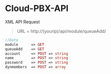 # Cloud-PBX-API
 
XML API Request

> URL = http://(yourip)/api/module/queueAdd/

```php
//Data
module      => GET
queueAdd    => GET
account     => POST => string
name        => POST => string
password    => POST => string
dynmembers  => POST => array
```


